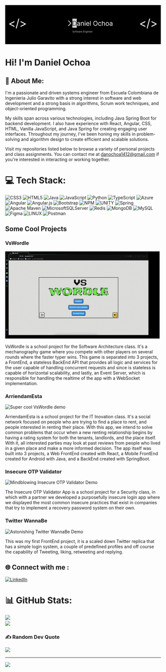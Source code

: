 <img src="Banner.png"/>

# Hi! I'm Daniel Ochoa

## 💫 About Me:
I'm a passionate and driven systems engineer from Escuela Colombiana de Ingenieria Julio Garavito with a strong interest in software and web development and a strong basis in algorithms, Scrum work techniques, and object-oriented programming.

My skills span across various technologies, including Java Spring Boot for backend development. I also have experience with React, Angular, CSS, HTML, Vanilla JavaScript, and Java Spring for creating engaging user interfaces. Throughout my journey, I've been honing my skills in problem-solving and algorithm design to create efficient and scalable solutions.

Visit my repositories listed below to browse a variety of personal projects and class assignments. You can contact me at danochoa1412@gmail.com if you're interested in interacting or working together. 

# 💻 Tech Stack:
![CSS3](https://img.shields.io/badge/css3-%231572B6.svg?style=for-the-badge&logo=css3&logoColor=white) ![HTML5](https://img.shields.io/badge/html5-%23E34F26.svg?style=for-the-badge&logo=html5&logoColor=white) ![Java](https://img.shields.io/badge/java-%23ED8B00.svg?style=for-the-badge&logo=java&logoColor=white) ![JavaScript](https://img.shields.io/badge/javascript-%23323330.svg?style=for-the-badge&logo=javascript&logoColor=%23F7DF1E) ![Python](https://img.shields.io/badge/python-3670A0?style=for-the-badge&logo=python&logoColor=ffdd54) ![TypeScript](https://img.shields.io/badge/typescript-%23007ACC.svg?style=for-the-badge&logo=typescript&logoColor=white) ![Azure](https://img.shields.io/badge/azure-%230072C6.svg?style=for-the-badge&logo=azure-devops&logoColor=white) ![Angular](https://img.shields.io/badge/angular-%23DD0031.svg?style=for-the-badge&logo=angular&logoColor=white) ![Angular.js](https://img.shields.io/badge/angular.js-%23E23237.svg?style=for-the-badge&logo=angularjs&logoColor=white) ![Bootstrap](https://img.shields.io/badge/bootstrap-%23563D7C.svg?style=for-the-badge&logo=bootstrap&logoColor=white) ![NPM](https://img.shields.io/badge/NPM-%23000000.svg?style=for-the-badge&logo=npm&logoColor=white) ![UNITY](https://img.shields.io/badge/Unity-%2320232a.svg?style=for-the-badge&logo=unity&logoColor=white) ![Spring](https://img.shields.io/badge/spring-%236DB33F.svg?style=for-the-badge&logo=spring&logoColor=white) ![Apache Maven](https://img.shields.io/badge/Apache%20Maven-C71A36?style=for-the-badge&logo=Apache%20Maven&logoColor=white) ![MicrosoftSQLServer](https://img.shields.io/badge/Microsoft%20SQL%20Sever-CC2927?style=for-the-badge&logo=microsoft%20sql%20server&logoColor=white) ![Redis](https://img.shields.io/badge/redis-%23DD0031.svg?style=for-the-badge&logo=redis&logoColor=white) ![MongoDB](https://img.shields.io/badge/MongoDB-%234ea94b.svg?style=for-the-badge&logo=mongodb&logoColor=white) ![MySQL](https://img.shields.io/badge/mysql-%2300f.svg?style=for-the-badge&logo=mysql&logoColor=white) 	![Figma](https://img.shields.io/badge/figma-%23F24E1E.svg?style=for-the-badge&logo=figma&logoColor=white) ![LINUX](https://img.shields.io/badge/Linux-FCC624?style=for-the-badge&logo=linux&logoColor=black) ![Postman](https://img.shields.io/badge/Postman-FF6C37?style=for-the-badge&logo=postman&logoColor=white)

## Some Cool Projects
### VsWordle

<img src="VsWordle.gif" alt="Super cool VsWordle demo" width="500">

VsWordle is a school project for the Software Architecture class. It's a mechanography game where you compete with other players on several rounds where the faster typer wins. This game is separated into 3 projects, a FrontEnd, a stateless BackEnd API that provides all logic and services for the user capable of handling concurrent requests and since is stateless is capable of horizontal scalability, and lastly, an Event Server, which is responsible for handling the realtime of the app with a WebSocket implementation.

### ArriendamEsta

<img src="Proyecto-IETI.gif" alt="Super cool VsWordle demo" width="500">

ArriendamEsta is a school project for the IT Inovation class. It's a social network focused on people who are trying to find a place to rent, and people interested in renting their place. With this app, we intend to solve common problems that occur when a new renting relationship begins by having a rating system for both the tenants, landlords, and the place itself. With it, all interested parties may look at past reviews from people who lived in a given place and make a more informed decision. The app itself was built into 3 projects, a Web FrontEnd created with React, a Mobile FrontEnd created for Android with Java, and a BackEnd created with SpringBoot. 

### Insecure OTP Validator

<img src="OTP.gif" alt="Mindblowing Insecure OTP Validator Demo" width="500">

The Insecure OTP Validator App is a school project for a Security class, in which with a partner we developed a purposefully insecure login app where we displayed the most common insecure practices that exist in companies that try to implement a recovery password system on their own.

### Twitter WannaBe

<img src="Twitter.gif" alt="Astonishing Twitter WannaBe Demo" width="500">

This was my first FrontEnd project, it is a scaled down Twitter replica that has a simple login system, a couple of predefined profiles and off course the capability of Tweeting, liking, retweeting and replying. 

## 🌐 Connect with me :
[![LinkedIn](https://img.shields.io/badge/LinkedIn-%230077B5.svg?logo=linkedin&logoColor=white)](https://linkedin.com/in/daniel-sebastian-ochoa-urrego) 

# 📊 GitHub Stats:
![](https://github-readme-stats.vercel.app/api?username=DanielOchoa1214&theme=dark&hide_border=false&include_all_commits=false&count_private=true)<br/>
![](https://github-readme-stats.vercel.app/api/top-langs/?username=DanielOchoa1214&theme=dark&hide_border=false&include_all_commits=false&count_private=true&layout=compact)

### ✍️ Random Dev Quote
![](https://quotes-github-readme.vercel.app/api?type=horizontal&theme=radical)

---
[![](https://visitcount.itsvg.in/api?id=DanielOchoa1214&icon=0&color=0)](https://visitcount.itsvg.in)

<!-- Proudly created with GPRM ( https://gprm.itsvg.in ) -->
